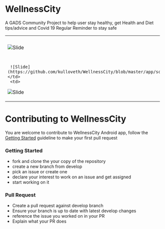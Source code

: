 # WellnessCity
A GADS Community Project to help user stay healthy, get Health and Diet tips/advice and Covid 19 Regular Reminder to stay safe
<table>
    <tr>
      <td>
          
   ![Slide](https://github.com/kulloveth/WellnessCity/blob/master/app/screenshots/Wcity.gif)
  </td>
   <td>

   ![Slide](https://github.com/kulloveth/WellnessCity/blob/master/app/screenshots/welcome.png)
    </td>

   <td>

   ![Slide](https://github.com/kulloveth/WellnessCity/blob/master/app/screenshots/illness.png)
      </td>
  </tr>
     <tr>
        <td>

     ![Slide](https://github.com/kulloveth/WellnessCity/blob/master/app/screenshots/diets.gif)
    </td>
     <td>

   ![Slide](https://github.com/kulloveth/WellnessCity/blob/master/app/screenshots/options.png)
      </td>

  <td>

  ![Slide](https://github.com/kulloveth/WellnessCity/blob/master/app/screenshots/health_tips.png)
     </td>
    </tr>
  </table>

# Contributing to WellnessCity
You are welcome to contribute to WellnessCity Android app, follow the [Getting Started](#getting-started) guideline to make your first pull request

### Getting Started
* fork and clone the your copy of the repository
* create a new branch from develop
* pick an issue or create one
* declare your interest to work on an issue and get assigned
* start working on it

### Pull Request
* Create a pull request against develop branch
* Ensure your branch is up to date with latest develop changes
* reference the issue you worked on in your PR
* Explain what your PR does
